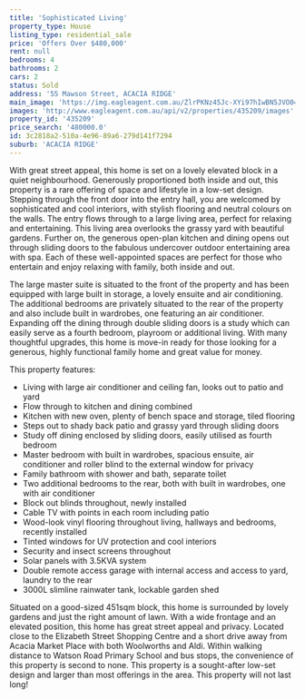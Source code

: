 ```yaml
---
title: 'Sophisticated Living'
property_type: House
listing_type: residential_sale
price: 'Offers Over $480,000'
rent: null
bedrooms: 4
bathrooms: 2
cars: 2
status: Sold
address: '55 Mawson Street, ACACIA RIDGE'
main_image: 'https://img.eagleagent.com.au/ZlrPKNz45Jc-XYi97hIwBN5JVO0=/1280x854/smart/https://s3-us-west-2.amazonaws.com/eagleagent-orig/images/6821740/127457078-image-M.jpg'
images: 'http://www.eagleagent.com.au/api/v2/properties/435209/images'
property_id: '435209'
price_search: '480000.0'
id: 3c2818a2-510a-4e96-89a6-279d141f7294
suburb: 'ACACIA RIDGE'
---
```

With great street appeal, this home is set on a lovely elevated block in a quiet neighbourhood. Generously proportioned both inside and out, this property is a rare offering of space and lifestyle in a low-set design. Stepping through the front door into the entry hall, you are welcomed by sophisticated and cool interiors, with stylish flooring and neutral colours on the walls. The entry flows through to a large living area, perfect for relaxing and entertaining. This living area overlooks the grassy yard with beautiful gardens. Further on, the generous open-plan kitchen and dining opens out through sliding doors to the fabulous undercover outdoor entertaining area with spa. Each of these well-appointed spaces are perfect for those who entertain and enjoy relaxing with family, both inside and out.

The large master suite is situated to the front of the property and has been equipped with large built in storage, a lovely ensuite and air conditioning. The additional bedrooms are privately situated to the rear of the property and also include built in wardrobes, one featuring an air conditioner. Expanding off the dining through double sliding doors is a study which can easily serve as a fourth bedroom, playroom or additional living. With many thoughtful upgrades, this home is move-in ready for those looking for a generous, highly functional family home and great value for money.


This property features:

*  Living with large air conditioner and ceiling fan, looks out to patio and yard
*  Flow through to kitchen and dining combined
*  Kitchen with new oven, plenty of bench space and storage, tiled flooring
*  Steps out to shady back patio and grassy yard through sliding doors
*  Study off dining enclosed by sliding doors, easily utilised as fourth bedroom
*  Master bedroom with built in wardrobes, spacious ensuite, air conditioner and roller blind to the external window for privacy
*  Family bathroom with shower and bath, separate toilet
*  Two additional bedrooms to the rear, both with built in wardrobes, one with air conditioner
*  Block out blinds throughout, newly installed
*  Cable TV with points in each room including patio
*  Wood-look vinyl flooring throughout living, hallways and bedrooms, recently installed
*  Tinted windows for UV protection and cool interiors
*  Security and insect screens throughout
*  Solar panels with 3.5KVA system
*  Double remote access garage with internal access and access to yard, laundry to the rear
*  3000L slimline rainwater tank, lockable garden shed

Situated on a good-sized 451sqm block, this home is surrounded by lovely gardens and just the right amount of lawn. With a wide frontage and an elevated position, this home has great street appeal and privacy. Located close to the Elizabeth Street Shopping Centre and a short drive away from Acacia Market Place with both Woolworths and Aldi. Within walking distance to Watson Road Primary School and bus stops, the convenience of this property is second to none. This property is a sought-after low-set design and larger than most offerings in the area. This property will not last long!